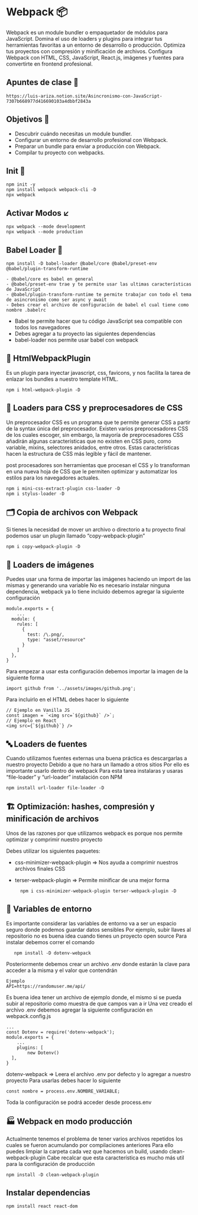 # Webpack 	:package:
Webpack es un module bundler o empaquetador de módulos para JavaScript. Domina el uso de loaders y plugins para integrar tus herramientas favoritas a un entorno de desarrollo o producción. Optimiza tus proyectos con compresión y minificación de archivos. Configura Webpack con HTML, CSS, JavaScript, React.js, imágenes y fuentes para convertirte en frontend profesional.

## Apuntes de clase :green_book:
    https://luis-ariza.notion.site/Asincronismo-con-JavaScript-7307b668977d416690103a4dbbf2843a


## Objetivos :rocket:
 
* Descubrir cuándo necesitas un module bundler.
* Configurar un entorno de desarrollo profesional con Webpack.
* Preparar un bundle para enviar a producción con Webpack.
* Compilar tu proyecto con webpacks.

## Init :beginner:
    npm init -y
    npm install webpack webpack-cli -D
    npx webpack
    
## Activar Modos :arrow_lower_left:
    npx webpack --mode development
    npx webpack --mode production
    
##  Babel Loader 💛 
    npm install -D babel-loader @babel/core @babel/preset-env @babel/plugin-transform-runtime

    - @babel/core es babel en general
    - @babel/preset-env trae y te permite usar las ultimas características de JavaScript
    - @babel/plugin-transform-runtime te permite trabajar con todo el tema de asincronismo como ser async y await
    - Debes crear el archivo de configuración de babel el cual tiene como nombre .babelrc


* Babel te permite hacer que tu código JavaScript sea compatible con todos los navegadores
* Debes agregar a tu proyecto las siguientes dependencias
* babel-loader nos permite usar babel con webpack


## :orange_book: HtmlWebpackPlugin 
Es un plugin para inyectar javascript, css, favicons, y nos facilita la tarea de enlazar los bundles a nuestro template HTML.

    npm i html-webpack-plugin -D

## 📘 Loaders para CSS y preprocesadores de CSS 

Un preprocesador CSS es un programa que te permite generar CSS a partir de la syntax única del preprocesador. Existen varios preprocesadores CSS de los cuales escoger, sin embargo, la mayoría de preprocesadores CSS añadirán algunas características que no existen en CSS puro, como variable, mixins, selectores anidados, entre otros. Estas características hacen la estructura de CSS más legible y fácil de mantener.

post procesadores son herramientas que procesan el CSS y lo transforman en una nueva hoja de CSS que le permiten optimizar y automatizar los estilos para los navegadores actuales.

    npm i mini-css-extract-plugin css-loader -D
    npm i stylus-loader -D
    
## 🗂️ Copia de archivos con Webpack
Si tienes la necesidad de mover un archivo o directorio a tu proyecto final podemos usar un plugin llamado “copy-webpack-plugin”

    npm i copy-webpack-plugin -D
    
## 🎴 Loaders de imágenes
Puedes usar una forma de importar las imágenes haciendo un import de las mismas y generando una variable
No es necesario instalar ninguna dependencia, webpack ya lo tiene incluido debemos agregar la siguiente configuración

    module.exports = {
        ...
      module: {
        rules: [
          {
            test: /\.png/,
            type: "asset/resource"
          }
        ]
      },
    }

Para empezar a usar esta configuración debemos importar la imagen de la siguiente forma
    
    import github from '../assets/images/github.png';

Para incluirlo en el HTML debes hacer lo siguiente

    // Ejemplo en Vanilla JS
    const imagen = `<img src=`${github}` />`;
    // Ejemplo en React
    <img src={`${github}`} />

## 🔤 Loaders de fuentes
Cuando utilizamos fuentes externas una buena práctica es descargarlas a nuestro proyecto
Debido a que no hara un llamado a otros sitios
Por ello es importante usarlo dentro de webpack
Para esta tarea instalaras y usaras “file-loader” y “url-loader”
instalación con NPM

    npm install url-loader file-loader -D
    
## 🏗️ Optimización: hashes, compresión y minificación de archivos

Unos de las razones por que utilizamos webpack es porque nos permite optimizar y comprimir nuestro proyecto

Debes utilizar los siguientes paquetes:

* css-minimizer-webpack-plugin ⇒ Nos ayuda a comprimir nuestros archivos finales CSS
* terser-webpack-plugin ⇒ Permite minificar de una mejor forma

        npm i css-minimizer-webpack-plugin terser-webpack-plugin -D

## 🔑 Variables de entorno

Es importante considerar las variables de entorno va a ser un espacio seguro donde podemos guardar datos sensibles
Por ejemplo, subir llaves al repositorio no es buena idea cuando tienes un proyecto open source
Para instalar debemos correr el comando

       npm install -D dotenv-webpack

Posteriormente debemos crear un archivo .env donde estarán la clave para acceder a la misma y el valor que contendrán

    Ejemplo 
    API=https://randomuser.me/api/
    
Es buena idea tener un archivo de ejemplo donde, el mismo si se pueda subir al repositorio como muestra de que campos van a ir
Una vez creado el archivo .env debemos agregar la siguiente configuración en webpack.config.js

    ...
    const Dotenv = require('dotenv-webpack');
    module.exports = {
        ...
        plugins: [
            new Dotenv()
      ],
    }
    
dotenv-webpack ⇒ Leera el archivo .env por defecto y lo agregar a nuestro proyecto
Para usarlas debes hacer lo siguiente

    const nombre = process.env.NOMBRE_VARIABLE;
    
Toda la configuración se podrá acceder desde process.env


## 🏭 Webpack en modo producción

Actualmente tenemos el problema de tener varios archivos repetidos los cuales se fueron acumulando por compilaciones anteriores
Para ello puedes limpiar la carpeta cada vez que hacemos un build, usando clean-webpack-plugin
Cabe recalcar que esta característica es mucho más util para la configuración de producción

    npm install -D clean-webpack-plugin


## Instalar dependencias
    
    npm install react react-dom
